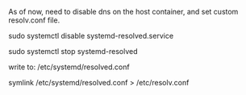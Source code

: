 As of now, need to disable dns on the host container, and set custom resolv.conf file.

sudo systemctl disable systemd-resolved.service

sudo systemctl stop systemd-resolved

write to: /etc/systemd/resolved.conf

symlink /etc/systemd/resolved.conf > /etc/resolv.conf
